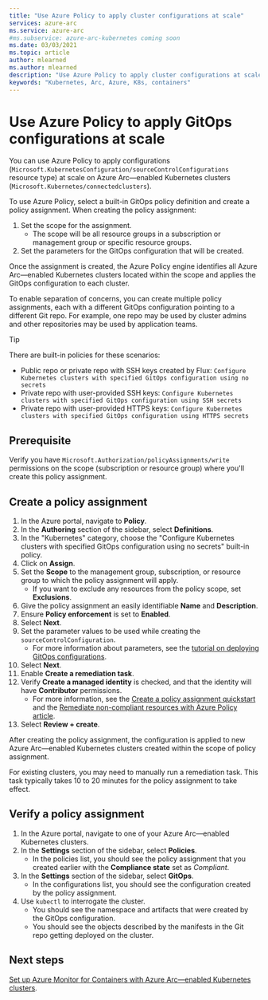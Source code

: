 ```yaml
---
title: "Use Azure Policy to apply cluster configurations at scale"
services: azure-arc
ms.service: azure-arc
#ms.subservice: azure-arc-kubernetes coming soon
ms.date: 03/03/2021
ms.topic: article
author: mlearned
ms.author: mlearned
description: "Use Azure Policy to apply cluster configurations at scale"
keywords: "Kubernetes, Arc, Azure, K8s, containers"
---
```


# Use Azure Policy to apply GitOps configurations at scale

You can use Azure Policy to apply configurations (`Microsoft.KubernetesConfiguration/sourceControlConfigurations` resource type) at scale on Azure Arc—enabled Kubernetes clusters (`Microsoft.Kubernetes/connectedclusters`).

To use Azure Policy, select a built-in GitOps policy definition and create a policy assignment. When creating the policy assignment:
1. Set the scope for the assignment.
    * The scope will be all resource groups in a subscription or management group or specific resource groups.
2. Set the parameters for the GitOps configuration that will be created. 

Once the assignment is created, the Azure Policy engine identifies all Azure Arc—enabled Kubernetes clusters located within the scope and applies the GitOps configuration to each cluster.

To enable separation of concerns, you can create multiple policy assignments, each with a different GitOps configuration pointing to a different Git repo. For example, one repo may be used by cluster admins and other repositories may be used by application teams.

>[!TIP]
> There are built-in policies for these scenarios:
> * Public repo or private repo with SSH keys created by Flux: `Configure Kubernetes clusters with specified GitOps configuration using no secrets`
> * Private repo with user-provided SSH keys: `Configure Kubernetes clusters with specified GitOps configuration using SSH secrets`
> * Private repo with user-provided HTTPS keys: `Configure Kubernetes clusters with specified GitOps configuration using HTTPS secrets`

## Prerequisite

Verify you have `Microsoft.Authorization/policyAssignments/write` permissions on the scope (subscription or resource group) where you'll create this policy assignment.

## Create a policy assignment

1. In the Azure portal, navigate to **Policy**.
1. In the **Authoring** section of the sidebar, select **Definitions**.
1. In the "Kubernetes" category, choose the "Configure Kubernetes clusters with specified GitOps configuration using no secrets" built-in policy. 
1. Click on **Assign**.
1. Set the **Scope** to the management group, subscription, or resource group to which the policy assignment will apply.
    * If you want to exclude any resources from the policy scope, set **Exclusions**.
1. Give the policy assignment an easily identifiable **Name** and **Description**.
1. Ensure **Policy enforcement** is set to **Enabled**.
1. Select **Next**.
1. Set the parameter values to be used while creating the `sourceControlConfiguration`.
    * For more information about parameters, see the [tutorial on deploying GitOps configurations](./tutorial-use-gitops-connected-cluster.md).
1. Select **Next**.
1. Enable **Create a remediation task**.
1. Verify **Create a managed identity** is checked, and that the identity will have **Contributor** permissions. 
    * For more information, see the [Create a policy assignment quickstart](../../governance/policy/assign-policy-portal.md) and the [Remediate non-compliant resources with Azure Policy article](../../governance/policy/how-to/remediate-resources.md).
1. Select **Review + create**.

After creating the policy assignment, the configuration is applied to new Azure Arc—enabled Kubernetes clusters created within the scope of policy assignment.

For existing clusters, you may need to manually run a remediation task. This task typically takes 10 to 20 minutes for the policy assignment to take effect.

## Verify a policy assignment

1. In the Azure portal, navigate to one of your Azure Arc—enabled Kubernetes clusters.
1. In the **Settings** section of the sidebar, select **Policies**. 
    * In the policies list, you should see the policy assignment that you created earlier with the **Compliance state** set as *Compliant*.
1. In the **Settings** section of the sidebar, select **GitOps**.
    * In the configurations list, you should see the configuration created by the policy assignment.
1. Use `kubectl` to interrogate the cluster. 
    * You should see the namespace and artifacts that were created by the GitOps configuration.
    * You should see the objects described by the manifests in the Git repo getting deployed on the cluster.

## Next steps

[Set up Azure Monitor for Containers with Azure Arc—enabled Kubernetes clusters](../../azure-monitor/containers/container-insights-enable-arc-enabled-clusters.md).
